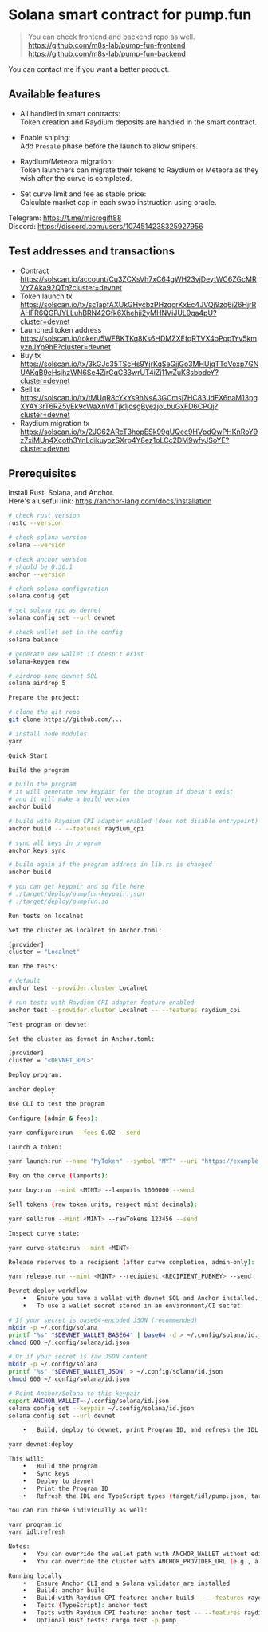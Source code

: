 # Solana smart contract for pump.fun

> You can check frontend and backend repo as well.  
> https://github.com/m8s-lab/pump-fun-frontend  
> https://github.com/m8s-lab/pump-fun-backend

You can contact me if you want a better product.

## Available features
- All handled in smart contracts:  
  Token creation and Raydium deposits are handled in the smart contract.

- Enable sniping:  
  Add `Presale` phase before the launch to allow snipers.

- Raydium/Meteora migration:  
  Token launchers can migrate their tokens to Raydium or Meteora as they wish after the curve is completed.

- Set curve limit and fee as stable price:  
  Calculate market cap in each swap instruction using oracle.

Telegram: https://t.me/microgift88  
Discord: https://discord.com/users/1074514238325927956

## Test addresses and transactions
- Contract  
  https://solscan.io/account/Cu3ZCXsVh7xC64gWH23vjDeytWC6ZGcMRVYZAka92QTq?cluster=devnet
- Token launch tx  
  https://solscan.io/tx/sc1apfAXUkGHycbzPHzqcrKxEc4JVQj9zq6i26HjrRAHFR6QGPJYLLuhBRN42Gfk6Xhehji2yMHNViJUL9ga4pU?cluster=devnet
- Launched token address  
  https://solscan.io/token/5WFBKTKq8Ks6HDMZXEfqRTVX4oPop1Yv5kmyznJYp9hE?cluster=devnet
- Buy tx  
  https://solscan.io/tx/3kGJc35TScHs9YjrKqSeGjjGo3MHUjqTTdVoxp7GNUAKqB9eHsjhzWN6Se4ZjrCqC33wrUT4iZj11wZuK8sbbdeY?cluster=devnet
- Sell tx  
  https://solscan.io/tx/tMUqR8cYkYs9hNsA3GCmsj7HC83JdFX6naM13pgXYAY3rT6RZ5yEk9cWaXnVdTjk1josgByezjoLbuGxFD6CPQj?cluster=devnet
- Raydium migration tx  
  https://solscan.io/tx/2JC62ARcT3hopESk99gUQec9HVpdQwPHKnRoY9z7xiMUn4Xcoth3YnLdikuyozSXrp4Y8ez1oLCc2DM9wfyJSoYE?cluster=devnet

## Prerequisites

Install Rust, Solana, and Anchor.  
Here's a useful link: https://anchor-lang.com/docs/installation

```bash
# check rust version
rustc --version

# check solana version
solana --version

# check anchor version
# should be 0.30.1
anchor --version

# check solana configuration
solana config get

# set solana rpc as devnet
solana config set --url devnet

# check wallet set in the config
solana balance

# generate new wallet if doesn't exist
solana-keygen new

# airdrop some devnet SOL
solana airdrop 5

Prepare the project:

# clone the git repo
git clone https://github.com/...

# install node modules
yarn

Quick Start

Build the program

# build the program
# it will generate new keypair for the program if doesn't exist
# and it will make a build version
anchor build

# build with Raydium CPI adapter enabled (does not disable entrypoint)
anchor build -- --features raydium_cpi

# sync all keys in program
anchor keys sync

# build again if the program address in lib.rs is changed
anchor build

# you can get keypair and so file here
# ./target/deploy/pumpfun-keypair.json
# ./target/deploy/pumpfun.so

Run tests on localnet

Set the cluster as localnet in Anchor.toml:

[provider]
cluster = "Localnet"

Run the tests:

# default
anchor test --provider.cluster Localnet

# run tests with Raydium CPI adapter feature enabled
anchor test --provider.cluster Localnet -- --features raydium_cpi

Test program on devnet

Set the cluster as devnet in Anchor.toml:

[provider]
cluster = "<DEVNET_RPC>"

Deploy program:

anchor deploy

Use CLI to test the program

Configure (admin & fees):

yarn configure:run --fees 0.02 --send

Launch a token:

yarn launch:run --name "MyToken" --symbol "MYT" --uri "https://example.com/metadata.json" --send

Buy on the curve (lamports):

yarn buy:run --mint <MINT> --lamports 1000000 --send

Sell tokens (raw token units, respect mint decimals):

yarn sell:run --mint <MINT> --rawTokens 123456 --send

Inspect curve state:

yarn curve-state:run --mint <MINT>

Release reserves to a recipient (after curve completion, admin-only):

yarn release:run --mint <MINT> --recipient <RECIPIENT_PUBKEY> --send

Devnet deploy workflow
	•	Ensure you have a wallet with devnet SOL and Anchor installed.
	•	To use a wallet secret stored in an environment/CI secret:

# If your secret is base64-encoded JSON (recommended)
mkdir -p ~/.config/solana
printf "%s" "$DEVNET_WALLET_BASE64" | base64 -d > ~/.config/solana/id.json
chmod 600 ~/.config/solana/id.json

# Or if your secret is raw JSON content
mkdir -p ~/.config/solana
printf "%s" "$DEVNET_WALLET_JSON" > ~/.config/solana/id.json
chmod 600 ~/.config/solana/id.json

# Point Anchor/Solana to this keypair
export ANCHOR_WALLET=~/.config/solana/id.json
solana config set --keypair ~/.config/solana/id.json
solana config set --url devnet

	•	Build, deploy to devnet, print Program ID, and refresh the IDL in one command:

yarn devnet:deploy

This will:
	•	Build the program
	•	Sync keys
	•	Deploy to devnet
	•	Print the Program ID
	•	Refresh the IDL and TypeScript types (target/idl/pump.json, target/types)

You can run these individually as well:

yarn program:id
yarn idl:refresh

Notes:
	•	You can override the wallet path with ANCHOR_WALLET without editing Anchor.toml.
	•	You can override the cluster with ANCHOR_PROVIDER_URL (e.g., a custom devnet RPC).

Running locally
	•	Ensure Anchor CLI and a Solana validator are installed
	•	Build: anchor build
	•	Build with Raydium CPI feature: anchor build -- --features raydium_cpi
	•	Tests (TypeScript): anchor test
	•	Tests with Raydium CPI feature: anchor test -- --features raydium_cpi
	•	Optional Rust tests: cargo test -p pump
